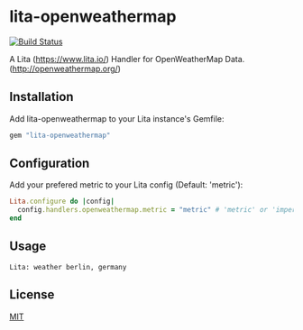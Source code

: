 # lita-openweathermap

[![Build Status](https://travis-ci.org/aleks/lita-openweathermap.png?branch=master)](https://travis-ci.org/aleks/lita-openweathermap)

A Lita (https://www.lita.io/) Handler for OpenWeatherMap Data. (http://openweathermap.org/)

## Installation

Add lita-openweathermap to your Lita instance's Gemfile:

``` ruby
gem "lita-openweathermap"
```

## Configuration

Add your prefered metric to your Lita config (Default: 'metric'):

``` ruby
Lita.configure do |config|
  config.handlers.openweathermap.metric = "metric" # 'metric' or 'imperial'
end
```

## Usage

```
Lita: weather berlin, germany
```

## License

[MIT](http://opensource.org/licenses/MIT)

